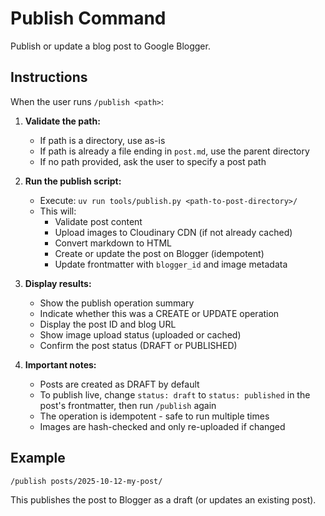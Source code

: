 # Publish Command

Publish or update a blog post to Google Blogger.

## Instructions

When the user runs `/publish <path>`:

1. **Validate the path:**
   - If path is a directory, use as-is
   - If path is already a file ending in `post.md`, use the parent directory
   - If no path provided, ask the user to specify a post path

2. **Run the publish script:**
   - Execute: `uv run tools/publish.py <path-to-post-directory>/`
   - This will:
     - Validate post content
     - Upload images to Cloudinary CDN (if not already cached)
     - Convert markdown to HTML
     - Create or update the post on Blogger (idempotent)
     - Update frontmatter with `blogger_id` and image metadata

3. **Display results:**
   - Show the publish operation summary
   - Indicate whether this was a CREATE or UPDATE operation
   - Display the post ID and blog URL
   - Show image upload status (uploaded or cached)
   - Confirm the post status (DRAFT or PUBLISHED)

4. **Important notes:**
   - Posts are created as DRAFT by default
   - To publish live, change `status: draft` to `status: published` in the post's frontmatter, then run `/publish` again
   - The operation is idempotent - safe to run multiple times
   - Images are hash-checked and only re-uploaded if changed

## Example

```
/publish posts/2025-10-12-my-post/
```

This publishes the post to Blogger as a draft (or updates an existing post).
